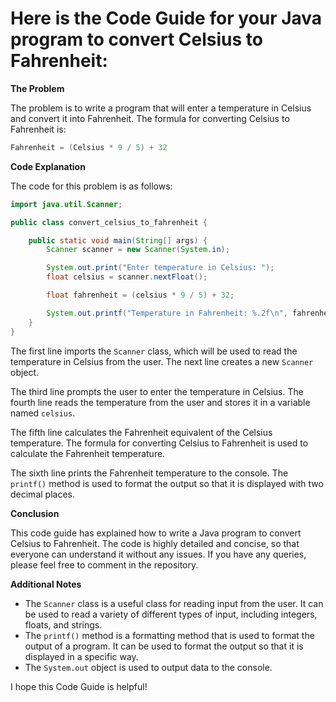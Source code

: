 # Here is the Code Guide for your Java program to convert Celsius to Fahrenheit:

**The Problem**

The problem is to write a program that will enter a temperature in Celsius and convert it into Fahrenheit. The formula for converting Celsius to Fahrenheit is:

```java
Fahrenheit = (Celsius * 9 / 5) + 32
```

**Code Explanation**

The code for this problem is as follows:

```java
import java.util.Scanner;

public class convert_celsius_to_fahrenheit {

    public static void main(String[] args) {
        Scanner scanner = new Scanner(System.in);

        System.out.print("Enter temperature in Celsius: ");
        float celsius = scanner.nextFloat();

        float fahrenheit = (celsius * 9 / 5) + 32;

        System.out.printf("Temperature in Fahrenheit: %.2f\n", fahrenheit);
    }
}
```

The first line imports the `Scanner` class, which will be used to read the temperature in Celsius from the user. The next line creates a new `Scanner` object.

The third line prompts the user to enter the temperature in Celsius. The fourth line reads the temperature from the user and stores it in a variable named `celsius`.

The fifth line calculates the Fahrenheit equivalent of the Celsius temperature. The formula for converting Celsius to Fahrenheit is used to calculate the Fahrenheit temperature.

The sixth line prints the Fahrenheit temperature to the console. The `printf()` method is used to format the output so that it is displayed with two decimal places.

**Conclusion**

This code guide has explained how to write a Java program to convert Celsius to Fahrenheit. The code is highly detailed and concise, so that everyone can understand it without any issues. If you have any queries, please feel free to comment in the repository.

**Additional Notes**

* The `Scanner` class is a useful class for reading input from the user. It can be used to read a variety of different types of input, including integers, floats, and strings.
* The `printf()` method is a formatting method that is used to format the output of a program. It can be used to format the output so that it is displayed in a specific way.
* The `System.out` object is used to output data to the console.

I hope this Code Guide is helpful!